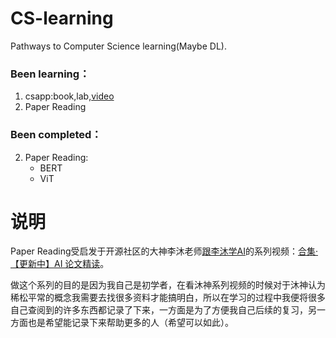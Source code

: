 # CS-learning
Pathways to Computer Science learning(Maybe DL). 
### Been learning： 
1. csapp:book,lab,[video](<https://www.bilibili.com/video/BV1os4y1b7we?share_source=copy_web>)
2. Paper Reading
### Been completed： 
2. Paper Reading:
    - BERT
    - ViT

# 说明    

Paper Reading受启发于开源社区的大神李沐老师[跟李沐学AI](https://space.bilibili.com/1567748478?spm_id_from=333.337.0.0)的系列视频：[合集·【更新中】AI 论文精读](https://space.bilibili.com/1567748478/lists/32744?type=season)。    

做这个系列的目的是因为我自己是初学者，在看沐神系列视频的时候对于沐神认为稀松平常的概念我需要去找很多资料才能搞明白，所以在学习的过程中我便将很多自己查阅到的许多东西都记录了下来，一方面是为了方便我自己后续的复习，另一方面也是希望能记录下来帮助更多的人（希望可以如此）。    